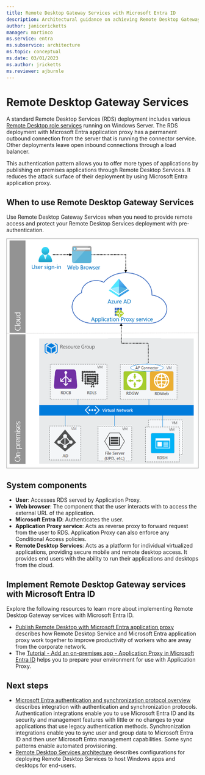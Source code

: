 ```yaml
---
title: Remote Desktop Gateway Services with Microsoft Entra ID
description: Architectural guidance on achieving Remote Desktop Gateway Services with Microsoft Entra ID.
author: janicericketts
manager: martinco
ms.service: entra
ms.subservice: architecture
ms.topic: conceptual
ms.date: 03/01/2023
ms.author: jricketts
ms.reviewer: ajburnle
---
```

# Remote Desktop Gateway Services

A standard Remote Desktop Services (RDS) deployment includes various [Remote Desktop role services](/windows-server/remote/remote-desktop-services/desktop-hosting-logical-architecture) running on Windows Server. The RDS deployment with Microsoft Entra application proxy has a permanent outbound connection from the server that is running the connector service. Other deployments leave open inbound connections through a load balancer.

This authentication pattern allows you to offer more types of applications by publishing on premises applications through Remote Desktop Services. It reduces the attack surface of their deployment by using Microsoft Entra application proxy.

## When to use Remote Desktop Gateway Services

Use Remote Desktop Gateway Services when you need to provide remote access and protect your Remote Desktop Services deployment with pre-authentication.

![architectural diagram](./media/authentication-patterns/rdp-auth.png)

## System components

* **User**: Accesses RDS served by Application Proxy.
* **Web browser**: The component that the user interacts with to access the external URL of the application.
* **Microsoft Entra ID**: Authenticates the user. 
* **Application Proxy service**: Acts as reverse proxy to forward request from the user to RDS. Application Proxy can also enforce any Conditional Access policies.
* **Remote Desktop Services**: Acts as a platform for individual virtualized applications, providing secure mobile and remote desktop access. It provides end users with the ability to run their applications and desktops from the cloud.

<a name='implement-remote-desktop-gateway-services-with-azure-ad'></a>

## Implement Remote Desktop Gateway services with Microsoft Entra ID

Explore the following resources to learn more about implementing Remote Desktop Gateway services with Microsoft Entra ID.

* [Publish Remote Desktop with Microsoft Entra application proxy](~/identity/app-proxy/application-proxy-integrate-with-remote-desktop-services.md) describes how Remote Desktop Service and Microsoft Entra application proxy work together to improve productivity of workers who are away from the corporate network.
* The [Tutorial - Add an on-premises app - Application Proxy in Microsoft Entra ID](~/identity/app-proxy/application-proxy-add-on-premises-application.md) helps you to prepare your environment for use with Application Proxy.

## Next steps

* [Microsoft Entra authentication and synchronization protocol overview](auth-sync-overview.md) describes integration with authentication and synchronization protocols. Authentication integrations enable you to use Microsoft Entra ID and its security and management features with little or no changes to your applications that use legacy authentication methods. Synchronization integrations enable you to sync user and group data to Microsoft Entra ID and then user Microsoft Entra management capabilities. Some sync patterns enable automated provisioning.
* [Remote Desktop Services architecture](/windows-server/remote/remote-desktop-services/desktop-hosting-logical-architecture) describes configurations for deploying Remote Desktop Services to host Windows apps and desktops for end-users.
